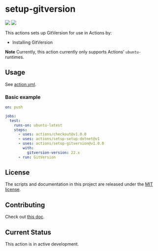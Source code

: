 # setup-gitversion

[![](https://github.com/StanleyGoldman/setup-gitversion/workflows/Test/badge.svg)](https://github.com/actions/setup-elixir/actions)
[![](https://github.com/StanleyGoldman/setup-gitversion/workflows/Licensed/badge.svg)](https://github.com/actions/setup-elixir/actions)

This actions sets up GitVersion for use in Actions by:

- Installing GitVersion

**Note** Currently, this action currently only supports Actions' `ubuntu-` runtimes.

## Usage

See [action.yml](action.yml).

### Basic example

```yaml
on: push

jobs:
  test:
    runs-on: ubuntu-latest
    steps:
      - uses: actions/checkout@v1.0.0
      - uses: actions/setup-setup-dotnet@v1
      - uses: actions/setup-gitversion@v1.0.0
        with:
          gitversion-version: 22.x
      - run: GitVersion
```

## License

The scripts and documentation in this project are released under the [MIT license](LICENSE.md).

## Contributing

Check out [this doc](CONTRIBUTING.md).

## Current Status

This action is in active development.
